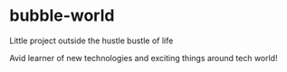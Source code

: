 # bubble-world
Little project outside the hustle bustle of life

Avid learner of new technologies and exciting things around tech world!
